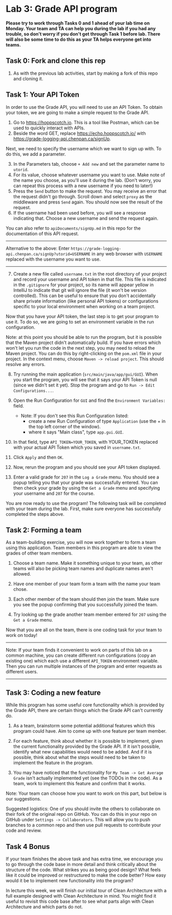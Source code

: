 # Lab 3: Grade API program

**Please try to work through Tasks 0 and 1 ahead of your lab time on Monday.
Your team and TA can help you during the lab if you had any trouble,
so don't worry if you don't get through Task 1 before lab. There will also
be some time to do this as your TA helps everyone get into teams.**


## Task 0: Fork and clone this rep

1. As with the previous lab activities, start by making a fork of this repo and cloning it.

## Task 1: Your API Token

In order to use the Grade API, you will need to use an API Token.
To obtain your token, we are going to make a simple request to the Grade API.

1. Go to https://hoppscotch.io. This is a tool like Postman, which can be used to quickly interact with APIs.
2. Beside the word GET, replace https://echo.hoppscotch.io/ with https://grade-logging-api.chenpan.ca/signUp.

Next, we need to specify the username which we want to sign up with. To do this, we add a parameter.

3. In the Parameters tab, choose `+ Add new` and set the parameter name to `utorid`.
4. For its value, choose whatever username you want to use. Make note of the name you choose, as you'll use it
during the lab. (Don't worry, you can repeat this process with a new username if you need to later!)
5. Press the `Send` button to make the request. You may receive an error that the request didn't go through. Scroll down and
select `proxy` as the middleware and press `Send` again. You should now see the result of the request.
6. If the username had been used before, you will see a response indicating that. Choose a new username and send the
request again.

You can also refer to `apiDocuments/signUp.md` in this repo for the documentation of this API request.

***

Alternative to the above: Enter `https://grade-logging-api.chenpan.ca/signUp?utorid=USERNAME` in any web browser
with `USERNAME` replaced with the username you want to use.

***

7. Create a new file called `username.txt` in the root directory of your project and record your
   username and API token in that file. This file is indicated in the `.gitignore` for your project, so
   its name will appear yellow in IntelliJ to indicate that git will ignore the file (it won't be version
   controlled). This can be useful to ensure that you don't accidentally share private information
   (like personal API tokens) or configurations specific to your local environment when working on a
   team project.

Now that you have your API token, the last step is to get your program to use it. To do so, we
are going to set an environment variable in the run configuration.

Note: at this point you should be able to run the program, but it is possible that the Maven
project didn't automatically build. If you have errors which won't let you run the code in the
next step, you may need to reload the Maven project. You can do this by right-clicking on the
`pom.xml` file in your project. In the context menu, choose `Maven -> reload project`. This should
resolve any errors.

8. Try running the main application (`src/main/java/app/gui/GUI`). When you start the program,
you will see that it says your API Token is null (since we didn't set it yet).
Stop the program and go to `Run -> Edit Configurations...`.

9. Open the Run Configuration for `GUI` and find the `Environment Variables:`
field.
    - Note: If you don't see this Run Configuration listed:
      - create a new Run Configuration of type `Application` (use the +
      in the top left corner of the window).
      - where it says "Main class", type `app.gui.GUI`.

10. In that field, type `API_TOKEN=YOUR_TOKEN`, with YOUR_TOKEN replaced with your
actual API Token which you saved in `username.txt`.
11. Click `Apply` and then `OK`.
12. Now, rerun the program and you should see your API token displayed.
13. Enter a valid grade for `207` in the `Log a Grade` menu. You should see a popup
telling you that your grade was successfully entered. You can then check your grade
by using the `Get a Grade` menu and specifying your username and `207` for the course.

You are now ready to use the program! The following task will be completed with your
team during the lab. First, make sure everyone has successfully completed the steps above.

## Task 2: Forming a team

As a team-building exercise, you will now work together to form a team using
this application. Team members in this program are able to view the grades of other
team members.

1. Choose a team name. Make it something unique to your team, as other teams will also
be picking team names and duplicate names aren't allowed.

2. Have one member of your team form a team with the name your team chose.

3. Each other member of the team should then join the team. Make sure you see the popup
confirming that you successfully joined the team.

4. Try looking up the grade another team member entered for `207` using the `Get a Grade` menu.

Now that you are all on the team, there is one coding task for your team to work on today!

***

Note: If your team finds it convenient to work on parts of this lab on a common machine,
you can create different run configurations (copy an existing one) which each use a different
`API_TOKEN` environment variable. Then you can run multiple instances of the program and
enter requests as different users.

***

## Task 3: Coding a new feature

While this program has some useful core functionality which is provided by the Grade API,
there are certain things which the Grade API can't currently do.

1. As a team, brainstorm some potential additional features which this program could have.
Aim to come up with one feature per team member.

2. For each feature, think about whether it is possible to implement, given the current functionality
provided by the Grade API. If it isn't possible, identify what new capabilities would need to be added.
And if it is possible, think about what the steps would need to be taken to implement the
feature in the program.

3. You may have noticed that the functionality for `My Team -> Get Average Grade` isn't actually
implemented yet (see the TODOs in the code). As a team, work to implement this feature and confirm
that it works.

Note: Your team can choose how you want to work on this part, but below is our suggestions.

Suggested logistics: One of you should invite the others to collaborate on their fork of the
original repo on GitHub. You can do this in your repo on GitHub under `Settings -> Collaborators`.
This will allow you to push branches to a common repo and then use pull requests to contribute
your code and review.

## Task 4 Bonus

If your team finishes the above task and has extra time, we encourage you to go through
the code base in more detail and think critically about the structure of the code. What
strikes you as being good design? What feels like it could be improved or restructured to
make the code better? How easy would it be to implement new functionality into the program?

In lecture this week, we will finish our initial tour of Clean Architecture with a full
example designed with Clean Architecture in mind. You might find it useful to revisit this
code base after to see what parts align with Clean Architecture and which parts do not.
